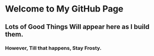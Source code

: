 # Welcome to My GitHub Page

## Lots of Good Things Will appear here as I build them.


### However, Till that happens, Stay Frosty.
